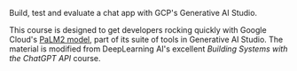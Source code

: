 Build, test and evaluate a chat app with GCP's Generative AI Studio.

This course is designed to get developers rocking quickly with Google Cloud's [PaLM2 model](https://cloud.google.com/generative-ai-studio#build-with-palm-2,-googles-next-gen-llm), part of its suite of tools in Generative AI Studio. The material is modified from DeepLearning AI's excellent *Building Systems with the ChatGPT API* course. 


